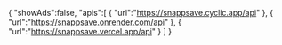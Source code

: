 {
    "showAds":false,
    "apis":[
        {
            "url":"https://snappsave.cyclic.app/api"
        },
        {
            "url":"https://snappsave.onrender.com/api"
        },
        {
            "url":"https://snappsave.vercel.app/api"
        }
    ]
}
